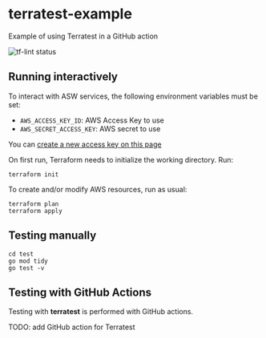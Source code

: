# terratest-example
Example of using Terratest in a GitHub action

![tf-lint status](https://github.com/niglesias-sre/terratest-example/actions/workflows/tf-lint.yml/badge.svg)

## Running interactively 
To interact with ASW services, the following environment variables must be set:
  - `AWS_ACCESS_KEY_ID`: AWS Access Key to use
  - `AWS_SECRET_ACCESS_KEY`: AWS secret to use

You can [create a new access key on this page](https://console.aws.amazon.com/iam/home?#/security_credentials)

On first run, Terraform needs to initialize the working directory. Run:
```
terraform init
```

To create and/or modify AWS resources, run as usual:
```
terraform plan
terraform apply
```

## Testing manually
```
cd test
go mod tidy
go test -v
```

## Testing with GitHub Actions
Testing with **terratest** is performed with GitHub actions.

TODO: add GitHub action for Terratest
